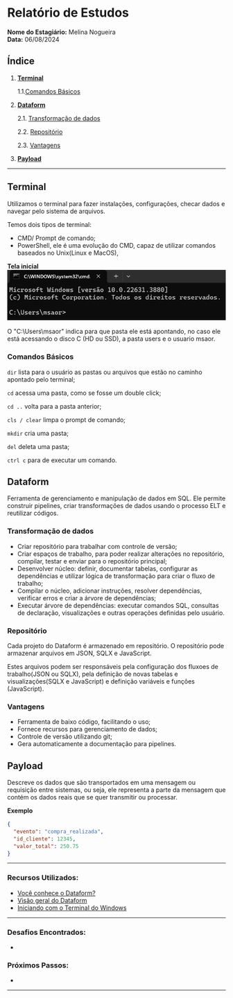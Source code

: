 # Relatório de Estudos

**Nome do Estagiário:** Melina Nogueira  
**Data:** 06/08/2024

## **Índice**  
1. **[Terminal](#terminal)**

    1.1.[Comandos Básicos](#comandos-básicos)

2. **[Dataform](#dataform)**

    2.1. [Transformação de dados](#transformação-de-dados)

    2.2. [Repositório](#repositório)

    2.3. [Vantagens](#vantagens)

3. **[Payload](#payload)**
---

## Terminal
Utilizamos o terminal para fazer instalações, configurações, checar dados e navegar pelo sistema de arquivos.

Temos dois tipos de terminal:
- CMD/ Prompt de comando;
- PowerShell, ele é uma evolução do CMD, capaz de utilizar comandos baseados no Unix(Linux e MacOS),

**Tela inicial**
![Tela inicial](image/terminal.png)

O "C:\Users\msaor" indica para que pasta ele está apontando, no caso ele está acessando o disco C (HD ou SSD), a pasta users e o usuario msaor.

### Comandos Básicos

`dir` lista para o usuário as pastas ou arquivos que estão no caminho apontado pelo terminal;

`cd` acessa uma pasta, como se fosse um double click;

`cd ..` volta para a pasta anterior;

`cls / clear` limpa o prompt de comando;

`mkdir` cria uma pasta;

`del` deleta uma pasta;

`ctrl c` para de executar um comando.

## Dataform
Ferramenta de gerenciamento e manipulação de dados em SQL. 
Ele permite construir pipelines, criar transformações de dados usando o processo ELT e reutilizar códigos.

### Transformação de dados
- Criar repositório para trabalhar com controle de versão;
- Criar espaços de trabalho, para poder realizar alterações no repositório, compilar, testar e enviar para o repositório principal;
- Desenvolver núcleo: definir, documentar tabelas, configurar as dependências e utilizar lógica de transformação para criar o fluxo de trabalho;
- Compilar o núcleo, adicionar instruções, resolver dependências, verificar erros e criar a árvore de dependências;
- Executar árvore de dependências: executar comandos SQL, consultas de declaração, visualizações e outras operações definidas pelo usuário.

### Repositório
Cada projeto do Dataform é armazenado em repositório. O repositório pode armazenar arquivos em JSON, SQLX e JavaScript. 

Estes arquivos podem ser responsáveis pela configuração dos fluxoes de trabalho(JSON ou SQLX), pela definição de novas tabelas e visualizações(SQLX e JavaScript) e definição variáveis e funções (JavaScript).

### Vantagens
- Ferramenta de baixo código, facilitando o uso;
- Fornece recursos para gerenciamento de dados;
- Controle de versão utilizando git;
- Gera automaticamente a documentação para pipelines.

## Payload
Descreve os dados que são transportados em uma mensagem ou requisição entre sistemas, ou seja, ele representa a parte da mensagem que contém os dados reais que se quer transmitir ou processar.

**Exemplo**
``` JSON
{
  "evento": "compra_realizada",
  "id_cliente": 12345,
  "valor_total": 250.75
}
```

---

### **Recursos Utilizados:**
- [Você conhece o Dataform?](https://www.atrainformatica.com.br/2024/04/01/voce-conhece-o-dataform/)
- [Visão geral do Dataform](https://cloud.google.com/dataform/docs/overview?hl=pt-br)
- [Iniciando com o Terminal do Windows](https://blog.formacao.dev/iniciando-com-o-terminal-do-windows/)

---

### **Desafios Encontrados:**  
- 

### **Próximos Passos:**  
- 
---